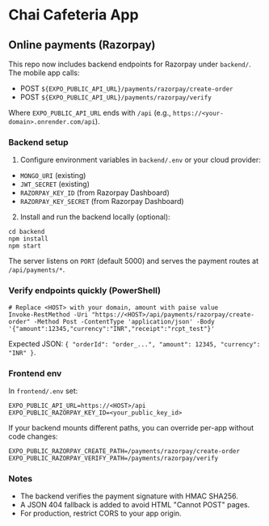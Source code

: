 # Chai Cafeteria App

## Online payments (Razorpay)

This repo now includes backend endpoints for Razorpay under `backend/`. The mobile app calls:

- POST `${EXPO_PUBLIC_API_URL}/payments/razorpay/create-order`
- POST `${EXPO_PUBLIC_API_URL}/payments/razorpay/verify`

Where `EXPO_PUBLIC_API_URL` ends with `/api` (e.g., `https://<your-domain>.onrender.com/api`).

### Backend setup

1) Configure environment variables in `backend/.env` or your cloud provider:

- `MONGO_URI` (existing)
- `JWT_SECRET` (existing)
- `RAZORPAY_KEY_ID` (from Razorpay Dashboard)
- `RAZORPAY_KEY_SECRET` (from Razorpay Dashboard)

2) Install and run the backend locally (optional):

```
cd backend
npm install
npm start
```

The server listens on `PORT` (default 5000) and serves the payment routes at `/api/payments/*`.

### Verify endpoints quickly (PowerShell)

```
# Replace <HOST> with your domain, amount with paise value
Invoke-RestMethod -Uri "https://<HOST>/api/payments/razorpay/create-order" -Method Post -ContentType 'application/json' -Body '{"amount":12345,"currency":"INR","receipt":"rcpt_test"}'
```

Expected JSON: `{ "orderId": "order_...", "amount": 12345, "currency": "INR" }`.

### Frontend env

In `frontend/.env` set:

```
EXPO_PUBLIC_API_URL=https://<HOST>/api
EXPO_PUBLIC_RAZORPAY_KEY_ID=<your_public_key_id>
```

If your backend mounts different paths, you can override per-app without code changes:

```
EXPO_PUBLIC_RAZORPAY_CREATE_PATH=/payments/razorpay/create-order
EXPO_PUBLIC_RAZORPAY_VERIFY_PATH=/payments/razorpay/verify
```

### Notes

- The backend verifies the payment signature with HMAC SHA256.
- A JSON 404 fallback is added to avoid HTML "Cannot POST" pages.
- For production, restrict CORS to your app origin.

